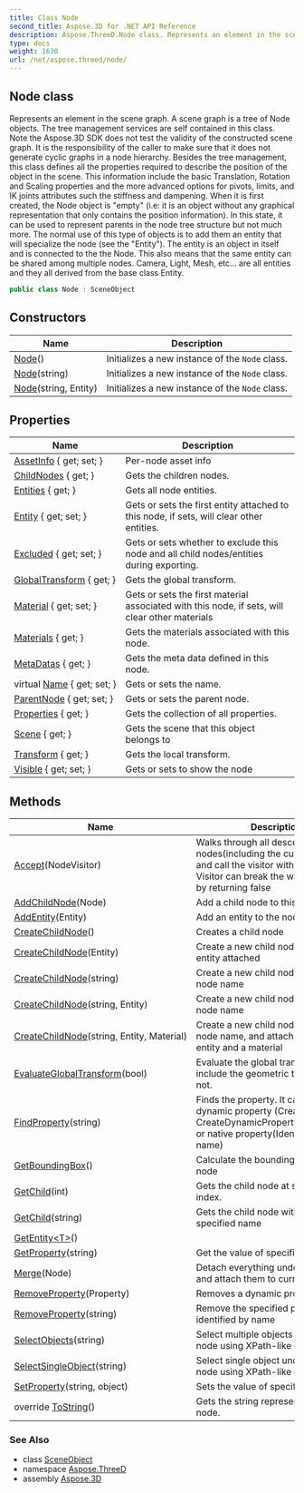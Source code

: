 ```yaml
---
title: Class Node
second_title: Aspose.3D for .NET API Reference
description: Aspose.ThreeD.Node class. Represents an element in the scene graph. A scene graph is a tree of Node objects. The tree management services are self contained in this class. Note the Aspose.3D SDK does not test the validity of the constructed scene graph. It is the responsibility of the caller to make sure that it does not generate cyclic graphs in a node hierarchy. Besides the tree management this class defines all the properties required to describe the position of the object in the scene. This information include the basic Translation Rotation and Scaling properties and the more advanced options for pivots limits and IK joints attributes such the stiffness and dampening. When it is first created the Node object is empty i.e it is an object without any graphical representation that only contains the position information. In this state it can be used to represent parents in the node tree structure but not much more. The normal use of this type of objects is to add them an entity that will specialize the node see the Entity. The entity is an object in itself and is connected to the the Node. This also means that the same entity can be shared among multiple nodes. Camera Light Mesh etc... are all entities and they all derived from the base class Entity
type: docs
weight: 1630
url: /net/aspose.threed/node/
---
```

## Node class

Represents an element in the scene graph. A scene graph is a tree of Node objects. The tree management services are self contained in this class. Note the Aspose.3D SDK does not test the validity of the constructed scene graph. It is the responsibility of the caller to make sure that it does not generate cyclic graphs in a node hierarchy. Besides the tree management, this class defines all the properties required to describe the position of the object in the scene. This information include the basic Translation, Rotation and Scaling properties and the more advanced options for pivots, limits, and IK joints attributes such the stiffness and dampening. When it is first created, the Node object is "empty" (i.e: it is an object without any graphical representation that only contains the position information). In this state, it can be used to represent parents in the node tree structure but not much more. The normal use of this type of objects is to add them an entity that will specialize the node (see the "Entity"). The entity is an object in itself and is connected to the the Node. This also means that the same entity can be shared among multiple nodes. Camera, Light, Mesh, etc... are all entities and they all derived from the base class Entity.

```csharp
public class Node : SceneObject
```

## Constructors

| Name | Description |
| --- | --- |
| [Node](node/#constructor)() | Initializes a new instance of the `Node` class. |
| [Node](node/#constructor_1)(string) | Initializes a new instance of the `Node` class. |
| [Node](node/#constructor_2)(string, Entity) | Initializes a new instance of the `Node` class. |

## Properties

| Name | Description |
| --- | --- |
| [AssetInfo](../../aspose.threed/node/assetinfo/) { get; set; } | Per-node asset info |
| [ChildNodes](../../aspose.threed/node/childnodes/) { get; } | Gets the children nodes. |
| [Entities](../../aspose.threed/node/entities/) { get; } | Gets all node entities. |
| [Entity](../../aspose.threed/node/entity/) { get; set; } | Gets or sets the first entity attached to this node, if sets, will clear other entities. |
| [Excluded](../../aspose.threed/node/excluded/) { get; set; } | Gets or sets whether to exclude this node and all child nodes/entities during exporting. |
| [GlobalTransform](../../aspose.threed/node/globaltransform/) { get; } | Gets the global transform. |
| [Material](../../aspose.threed/node/material/) { get; set; } | Gets or sets the first material associated with this node, if sets, will clear other materials |
| [Materials](../../aspose.threed/node/materials/) { get; } | Gets the materials associated with this node. |
| [MetaDatas](../../aspose.threed/node/metadatas/) { get; } | Gets the meta data defined in this node. |
| virtual [Name](../../aspose.threed/a3dobject/name/) { get; set; } | Gets or sets the name. |
| [ParentNode](../../aspose.threed/node/parentnode/) { get; set; } | Gets or sets the parent node. |
| [Properties](../../aspose.threed/a3dobject/properties/) { get; } | Gets the collection of all properties. |
| [Scene](../../aspose.threed/sceneobject/scene/) { get; } | Gets the scene that this object belongs to |
| [Transform](../../aspose.threed/node/transform/) { get; } | Gets the local transform. |
| [Visible](../../aspose.threed/node/visible/) { get; set; } | Gets or sets to show the node |

## Methods

| Name | Description |
| --- | --- |
| [Accept](../../aspose.threed/node/accept/)(NodeVisitor) | Walks through all descendant nodes(including the current node) and call the visitor with the node. Visitor can break the walk-through by returning false |
| [AddChildNode](../../aspose.threed/node/addchildnode/)(Node) | Add a child node to this node |
| [AddEntity](../../aspose.threed/node/addentity/)(Entity) | Add an entity to the node. |
| [CreateChildNode](../../aspose.threed/node/createchildnode/#createchildnode)() | Creates a child node |
| [CreateChildNode](../../aspose.threed/node/createchildnode/#createchildnode_1)(Entity) | Create a new child node with given entity attached |
| [CreateChildNode](../../aspose.threed/node/createchildnode/#createchildnode_2)(string) | Create a new child node with given node name |
| [CreateChildNode](../../aspose.threed/node/createchildnode/#createchildnode_3)(string, Entity) | Create a new child node with given node name |
| [CreateChildNode](../../aspose.threed/node/createchildnode/#createchildnode_4)(string, Entity, Material) | Create a new child node with given node name, and attach specified entity and a material |
| [EvaluateGlobalTransform](../../aspose.threed/node/evaluateglobaltransform/)(bool) | Evaluate the global transform, include the geometric transform or not. |
| [FindProperty](../../aspose.threed/a3dobject/findproperty/)(string) | Finds the property. It can be a dynamic property (Created by CreateDynamicProperty/SetProperty) or native property(Identified by its name) |
| [GetBoundingBox](../../aspose.threed/node/getboundingbox/)() | Calculate the bounding box of the node |
| [GetChild](../../aspose.threed/node/getchild/#getchild)(int) | Gets the child node at specified index. |
| [GetChild](../../aspose.threed/node/getchild/#getchild_1)(string) | Gets the child node with the specified name |
| [GetEntity&lt;T&gt;](../../aspose.threed/node/getentity/)() |  |
| [GetProperty](../../aspose.threed/a3dobject/getproperty/)(string) | Get the value of specified property |
| [Merge](../../aspose.threed/node/merge/)(Node) | Detach everything under the node and attach them to current node. |
| [RemoveProperty](../../aspose.threed/a3dobject/removeproperty/)(Property) | Removes a dynamic property. |
| [RemoveProperty](../../aspose.threed/a3dobject/removeproperty/)(string) | Remove the specified property identified by name |
| [SelectObjects](../../aspose.threed/node/selectobjects/)(string) | Select multiple objects under current node using XPath-like query syntax. |
| [SelectSingleObject](../../aspose.threed/node/selectsingleobject/)(string) | Select single object under current node using XPath-like query syntax. |
| [SetProperty](../../aspose.threed/a3dobject/setproperty/)(string, object) | Sets the value of specified property |
| override [ToString](../../aspose.threed/node/tostring/)() | Gets the string representation of this node. |

### See Also

* class [SceneObject](../sceneobject/)
* namespace [Aspose.ThreeD](../../aspose.threed/)
* assembly [Aspose.3D](../../)


